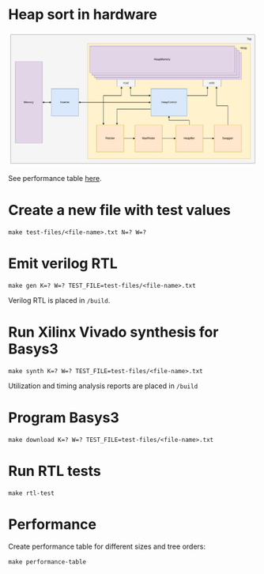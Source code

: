 # Heap sort in hardware

![](doc/Diagram.jpg)

See performance table [here](doc/CycleTable.md).

# Create a new file with test values
```shell
make test-files/<file-name>.txt N=? W=?
```

# Emit verilog RTL
```shell
make gen K=? W=? TEST_FILE=test-files/<file-name>.txt
```
Verilog RTL is placed in `/build`.

# Run Xilinx Vivado synthesis for Basys3
```shell
make synth K=? W=? TEST_FILE=test-files/<file-name>.txt
```
Utilization and timing analysis reports are placed in `/build`

# Program Basys3
```shell
make download K=? W=? TEST_FILE=test-files/<file-name>.txt
```

# Run RTL tests
```shell
make rtl-test
```

# Performance
Create performance table for different sizes and tree orders:
```shell
make performance-table
```
